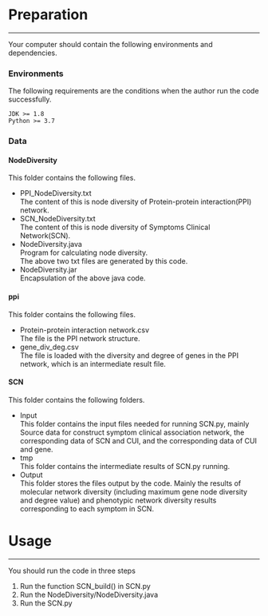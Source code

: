 # Preparation

***

Your computer should contain the following environments and dependencies.

### Environments

The following requirements are the conditions when the author run the code successfully.

```angular2html
JDK >= 1.8   
Python >= 3.7
```

### Data  

#### NodeDiversity

This folder contains the following files.  

+ PPI_NodeDiversity.txt  
  The content of this is node diversity of Protein-protein interaction(PPI) network.
+ SCN_NodeDiversity.txt  
  The content of this is node diversity of Symptoms Clinical Network(SCN).
+ NodeDiversity.java  
  Program for calculating node diversity.  
  The above two txt files are generated by this code.  
+ NodeDiversity.jar  
  Encapsulation of the above java code.

#### ppi  

This folder contains the following files.  

+ Protein-protein interaction network.csv  
  The file is the PPI network structure.  
+ gene_div_deg.csv  
  The file is loaded with the diversity and degree of genes in the PPI network, which is an intermediate result file.

#### SCN  

This folder contains the following folders.

+ Input  
  This folder contains the input files needed for running SCN.py, mainly Source data for construct symptom clinical association network, the corresponding data of SCN and CUI, and the corresponding data of CUI and gene.
+ tmp  
  This folder contains the intermediate results of SCN.py running.
+ Output  
  This folder stores the files output by the code. Mainly the results of molecular network diversity (including maximum gene node diversity and degree value) and phenotypic network diversity results corresponding to each symptom in SCN.  

# Usage

****

You should run the code in three steps

1. Run the function SCN_build() in SCN.py
2. Run the NodeDiversity/NodeDiversity.java
3. Run the SCN.py
